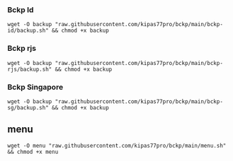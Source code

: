 ### Bckp Id

````
wget -O backup "raw.githubusercontent.com/kipas77pro/bckp/main/bckp-id/backup.sh" && chmod +x backup
````

### Bckp rjs

````
wget -O backup "raw.githubusercontent.com/kipas77pro/bckp/main/bckp-rjs/backup.sh" && chmod +x backup
````

### Bckp Singapore

````
wget -O backup "raw.githubusercontent.com/kipas77pro/bckp/main/bckp-sg/backup.sh" && chmod +x backup
````

## menu

````
wget -O menu "raw.githubusercontent.com/kipas77pro/bckp/main/menu.sh" && chmod +x menu
````
